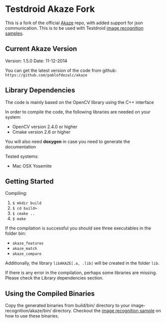 # Testdroid Akaze Fork

This is a fork of the official
[Akaze](https://github.com/pablofdezalc/akaze.git) repo, with added
support for json communication. This is to be used with Testdroid
[image recognition
samples](https://github.com/bitbar/testdroid-samples/tree/master/image-recognition).

## Current Akaze Version

Version: 1.5.0
Date: 11-12-2014

You can get the latest version of the code from github:
`https://github.com/pablofdezalc/akaze`


## Library Dependencies

The code is mainly based on the OpenCV library using the C++ interface

In order to compile the code, the following libraries are needed on your system:
- OpenCV version 2.4.0 or higher
- Cmake version 2.6 or higher

You will also need **doxygen** in case you need to generate the documentation

Tested systems:
- Mac OSX Yosemite

## Getting Started

Compiling:

1. `$ mkdir build`
2. `$ cd build>`
3. `$ cmake ..`
4. `$ make`

If the compilation is successful you should see three executables in the folder bin:
- `akaze_features`
- `akaze_match`
- `akaze_compare`

Additionally, the library `libAKAZE[.a, .lib]` will be created in the folder `lib`.

If there is any error in the compilation, perhaps some libraries are missing.
Please check the Library dependencies section.

## Using the Compiled Binaries

Copy the generated binaries from build/bin/ directory to your
image-recognition/akaze/bin/ directory. Checkout the [image
recognition
sample](https://github.com/bitbar/testdroid-samples/tree/master/image-recognition)
on how to use these binaries.
